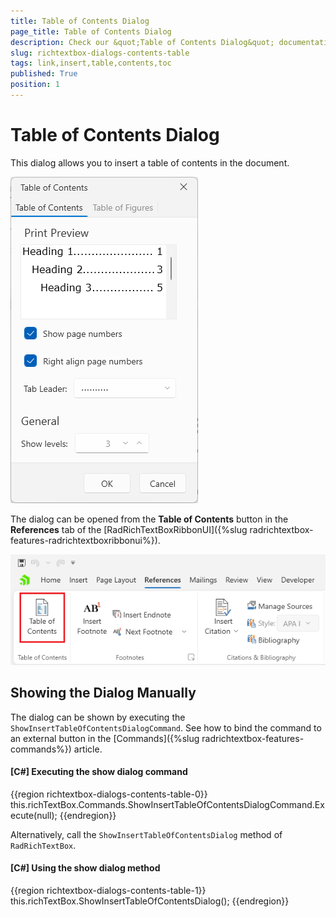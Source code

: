 ```yaml
---
title: Table of Contents Dialog
page_title: Table of Contents Dialog
description: Check our &quot;Table of Contents Dialog&quot; documentation article for the RadRichTextBox WPF control.
slug: richtextbox-dialogs-contents-table
tags: link,insert,table,contents,toc
published: True
position: 1
---
```


# Table of Contents Dialog

This dialog allows you to insert a table of contents in the document.

![An image showing the table of contents dialog of RadRichTextBox for WPF](images/richtextbox-dialogs-contents-table-0.png)

The dialog can be opened from the __Table of Contents__ button in the __References__ tab of the [RadRichTextBoxRibbonUI]({%slug radrichtextbox-features-radrichtextboxribbonui%}).

![An image showing the button that opens the table of contents dialog of RadRichTextBox for WPF](images/richtextbox-dialogs-contents-table-1.png)

## Showing the Dialog Manually

The dialog can be shown by executing the `ShowInsertTableOfContentsDialogCommand`. See how to bind the command to an external button in the [Commands]({%slug radrichtextbox-features-commands%}) article.

#### __[C#] Executing the show dialog command__
{{region richtextbox-dialogs-contents-table-0}}
	this.richTextBox.Commands.ShowInsertTableOfContentsDialogCommand.Execute(null);
{{endregion}}

Alternatively, call the `ShowInsertTableOfContentsDialog` method of `RadRichTextBox`.

#### __[C#] Using the show dialog method__
{{region richtextbox-dialogs-contents-table-1}}
	this.richTextBox.ShowInsertTableOfContentsDialog();
{{endregion}}